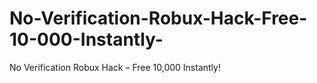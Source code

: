 # No-Verification-Robux-Hack-Free-10-000-Instantly-
No Verification Robux Hack – Free 10,000 Instantly!
